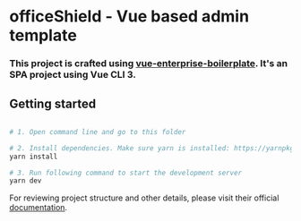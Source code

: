 # officeShield - Vue based admin template

### This project is crafted using [vue-enterprise-boilerplate](https://github.com/chrisvfritz/vue-enterprise-boilerplate.git). It's an SPA project using Vue CLI 3.

## Getting started

```bash

# 1. Open command line and go to this folder

# 2. Install dependencies. Make sure yarn is installed: https://yarnpkg.com/lang/en/docs/install
yarn install

# 3. Run following command to start the development server
yarn dev
```

For reviewing project structure and other details, please visit their official [documentation](https://github.com/chrisvfritz/vue-enterprise-boilerplate).
